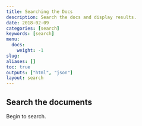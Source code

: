 ```yaml
---
title: Searching the Docs
description: Search the docs and display results.
date: 2018-02-09
categories: [search]
keywords: [search]
menu:
  docs:
    weight: -1
slug:
aliases: []
toc: true
outputs: ["html", "json"]
layout: search
---
```



## Search the documents

Begin to search.



